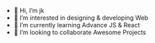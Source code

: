 - 👋 Hi, I’m jk
- 👀 I’m interested in designing & developing Web
- 🌱 I’m currently learning Advance JS & React 
- 💞️ I’m looking to collaborate Awesome Projects 


